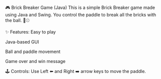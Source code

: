 🎮 Brick Breaker Game (Java)
This is a simple Brick Breaker game made using Java and Swing.
You control the paddle to break all the bricks with the ball. 🧱⚾

✨ Features:
Easy to play

Java-based GUI

Ball and paddle movement

Game over and win message

🕹️ Controls:
Use Left ⬅️ and Right ➡️ arrow keys to move the paddle.
